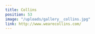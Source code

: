 ```yaml
---
title: Collins
position: 53
image: "/uploads/gallery__collins.jpg"
link: http://www.wearecollins.com/
---
```


